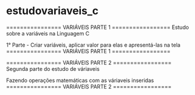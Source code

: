 # estudovariaveis_c

================ VARIÁVEIS PARTE 1 =================
Estudo sobre a variáveis na Linguagem C



1° Parte - Criar variáveis, aplicar valor para elas e apresentá-las na tela
================ VARIÁVEIS PARTE 1 =================




================ VARIÁVEIS PARTE 2 =================
Segunda parte do estudo de váriaveis

Fazendo operações matemáticas com as váriaveis inseridas
================ VARIÁVEIS PARTE 2 =================
